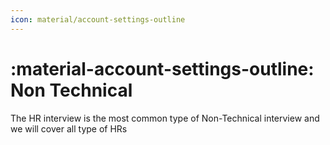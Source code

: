 ```yaml
---
icon: material/account-settings-outline
---
```


# :material-account-settings-outline: Non Technical

The HR interview is the most common type of Non-Technical interview and we will 
cover all type of HRs

